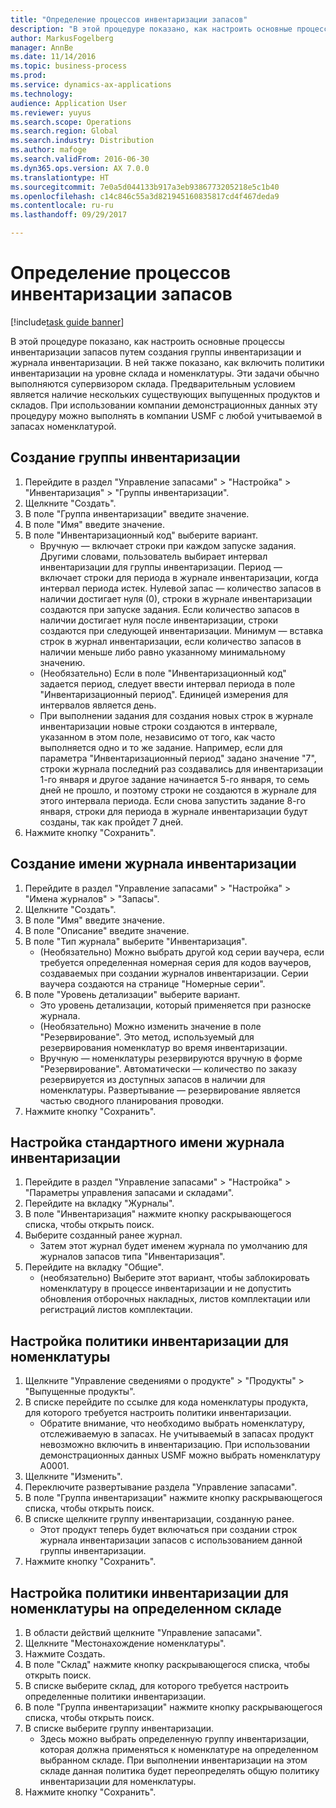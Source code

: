 ```yaml
---
title: "Определение процессов инвентаризации запасов"
description: "В этой процедуре показано, как настроить основные процессы инвентаризации запасов путем создания группы инвентаризации и журнала инвентаризации."
author: MarkusFogelberg
manager: AnnBe
ms.date: 11/14/2016
ms.topic: business-process
ms.prod: 
ms.service: dynamics-ax-applications
ms.technology: 
audience: Application User
ms.reviewer: yuyus
ms.search.scope: Operations
ms.search.region: Global
ms.search.industry: Distribution
ms.author: mafoge
ms.search.validFrom: 2016-06-30
ms.dyn365.ops.version: AX 7.0.0
ms.translationtype: HT
ms.sourcegitcommit: 7e0a5d044133b917a3eb9386773205218e5c1b40
ms.openlocfilehash: c14c846c55a3d821945160835817cd4f467deda9
ms.contentlocale: ru-ru
ms.lasthandoff: 09/29/2017

---
```

# <a name="define-inventory-counting-processes"></a>Определение процессов инвентаризации запасов

[!include[task guide banner](../../includes/task-guide-banner.md)]

В этой процедуре показано, как настроить основные процессы инвентаризации запасов путем создания группы инвентаризации и журнала инвентаризации. В ней также показано, как включить политики инвентаризации на уровне склада и номенклатуры. Эти задачи обычно выполняются супервизором склада. Предварительным условием является наличие нескольких существующих выпущенных продуктов и складов. При использовании компании демонстрационных данных эту процедуру можно выполнять в компании USMF с любой учитываемой в запасах номенклатурой.


## <a name="create-a-counting-group"></a>Создание группы инвентаризации
1. Перейдите в раздел "Управление запасами" > "Настройка" > "Инвентаризация" > "Группы инвентаризации".
2. Щелкните "Создать".
3. В поле "Группа инвентаризации" введите значение.
4. В поле "Имя" введите значение.
5. В поле "Инвентаризационный код" выберите вариант.
    * Вручную — включает строки при каждом запуске задания. Другими словами, пользователь выбирает интервал инвентаризации для группы инвентаризации.  Период — включает строки для периода в журнале инвентаризации, когда интервал периода истек.   Нулевой запас — количество запасов в наличии достигает нуля (0), строки в журнале инвентаризации создаются при запуске задания. Если количество запасов в наличии достигает нуля после инвентаризации, строки создаются при следующей инвентаризации.   Минимум — вставка строк в журнал инвентаризации, если количество запасов в наличии меньше либо равно указанному минимальному значению.  
    * (Необязательно) Если в поле "Инвентаризационный код" задается период, следует ввести интервал периода в поле "Инвентаризационный период". Единицей измерения для интервалов является день.  
    * При выполнении задания для создания новых строк в журнале инвентаризации новые строки создаются в интервале, указанном в этом поле, независимо от того, как часто выполняется одно и то же задание. Например, если для параметра "Инвентаризационный период" задано значение "7", строки журнала последний раз создавались для инвентаризации 1-го января и другое задание начинается 5-го января, то семь дней не прошло, и поэтому строки не создаются в журнале для этого интервала периода. Если снова запустить задание 8-го января, строки для периода в журнале инвентаризации будут созданы, так как пройдет 7 дней.  
6. Нажмите кнопку "Сохранить".

## <a name="create-a-counting-journal-name"></a>Создание имени журнала инвентаризации
1. Перейдите в раздел "Управление запасами" > "Настройка" > "Имена журналов" > "Запасы".
2. Щелкните "Создать".
3. В поле "Имя" введите значение.
4. В поле "Описание" введите значение.
5. В поле "Тип журнала" выберите "Инвентаризация".
    * (Необязательно) Можно выбрать другой код серии ваучера, если требуется определенная номерная серия для кодов ваучеров, создаваемых при создании журналов инвентаризации. Серии ваучера создаются на странице "Номерные серии".  
6. В поле "Уровень детализации" выберите вариант.
    * Это уровень детализации, который применяется при разноске журнала.  
    * (Необязательно) Можно изменить значение в поле "Резервирование". Это метод, используемый для резервирования номенклатур во время инвентаризации.   
    * Вручную — номенклатуры резервируются вручную в форме "Резервирование".   Автоматически — количество по заказу резервируется из доступных запасов в наличии для номенклатуры.   Развертывание — резервирование является частью сводного планирования проводки.  
7. Нажмите кнопку "Сохранить".

## <a name="set-standard-counting-journal-name"></a>Настройка стандартного имени журнала инвентаризации
1. Перейдите в раздел "Управление запасами" > "Настройка" > "Параметры управления запасами и складами".
2. Перейдите на вкладку "Журналы".
3. В поле "Инвентаризация" нажмите кнопку раскрывающегося списка, чтобы открыть поиск.
4. Выберите созданный ранее журнал.
    * Затем этот журнал будет именем журнала по умолчанию для журналов запасов типа "Инвентаризация".  
5. Перейдите на вкладку "Общие".
    * (необязательно) Выберите этот вариант, чтобы заблокировать номенклатуру в процессе инвентаризации и не допустить обновления отборочных накладных, листов комплектации или регистраций листов комплектации.  

## <a name="set-the-counting-policy-for-an-item"></a>Настройка политики инвентаризации для номенклатуры
1. Щелкните "Управление сведениями о продукте" > "Продукты" > "Выпущенные продукты".
2. В списке перейдите по ссылке для кода номенклатуры продукта, для которого требуется настроить политики инвентаризации.
    * Обратите внимание, что необходимо выбрать номенклатуру, отслеживаемую в запасах. Не учитываемый в запасах продукт невозможно включить в инвентаризацию. При использовании демонстрационных данных USMF можно выбрать номенклатуру A0001.  
3. Щелкните "Изменить".
4. Переключите развертывание раздела "Управление запасами".
5. В поле "Группа инвентаризации" нажмите кнопку раскрывающегося списка, чтобы открыть поиск.
6. В списке щелкните группу инвентаризации, созданную ранее.
    * Этот продукт теперь будет включаться при создании строк журнала инвентаризации запасов с использованием данной группы инвентаризации.  
7. Нажмите кнопку "Сохранить".

## <a name="set-the-counting-policy-for-an-item-in-a-specific-warehouse"></a>Настройка политики инвентаризации для номенклатуры на определенном складе
1. В области действий щелкните "Управление запасами".
2. Щелкните "Местонахождение номенклатуры".
3. Нажмите Создать.
4. В поле "Склад" нажмите кнопку раскрывающегося списка, чтобы открыть поиск.
5. В списке выберите склад, для которого требуется настроить определенные политики инвентаризации.
6. В поле "Группа инвентаризации" нажмите кнопку раскрывающегося списка, чтобы открыть поиск.
7. В списке выберите группу инвентаризации.
    * Здесь можно выбрать определенную группу инвентаризации, которая должна применяться к номенклатуре на определенном выбранном складе. При выполнении инвентаризации на этом складе данная политика будет переопределять общую политику инвентаризации для номенклатуры.  
8. Нажмите кнопку "Сохранить".

